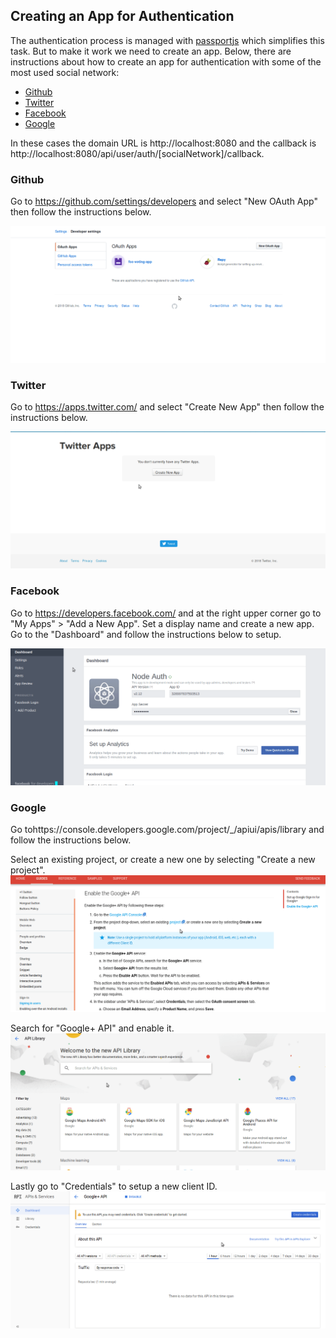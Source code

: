 ## Creating an App for Authentication

The authentication process is managed with [passportjs](http://www.passportjs.org) which simplifies this task. But to make it work we need to create an app. Below, there are instructions about how to create an app for authentication with some of the most used social network:

* [Github](#github)
* [Twitter](#twitter)
* [Facebook](#facebook)
* [Google](#google)

In these cases the domain URL is http://localhost:8080 and the callback is http://localhost:8080/api/user/auth/[socialNetwork]/callback.


### Github

Go to https://github.com/settings/developers and select "New OAuth App" then follow the instructions below.

![create-github](./assets/createGithubApp.gif)

### Twitter

Go to https://apps.twitter.com/ and select "Create New App" then follow the instructions below.

![create-twitter](./assets/createTwitterApp.gif)

### Facebook

Go to https://developers.facebook.com/ and at the right upper corner go to "My Apps" > "Add a New App". Set a display name and create a new app. Go to the "Dashboard" and follow the instructions below to setup.

![create-facebook](./assets/createFacebookApp.gif)

### Google

Go tohttps://console.developers.google.com/project/_/apiui/apis/library and follow the instructions below.

Select an existing project, or create a new one by selecting "Create a new project".
![create-google1](./assets/createGoogleProject.gif)

Search for "Google+ API" and enable it.
![create-google2](./assets/enableGoogleApi.gif)

Lastly go to "Credentials" to setup a new client ID.
![create-google1](./assets/createCredentialsGoogle.gif)
